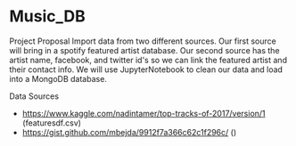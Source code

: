 # Music_DB
Project Proposal
Import data from two different sources. Our first source will bring in a spotify featured artist database. Our second source has the artist name, facebook, and twitter id's so we can link the featured artist and their contact info.
We will use JupyterNotebook to clean our data and load into a MongoDB database.

Data Sources
- https://www.kaggle.com/nadintamer/top-tracks-of-2017/version/1 (featuresdf.csv)
- https://gist.github.com/mbejda/9912f7a366c62c1f296c/ ()
